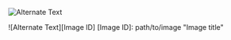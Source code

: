 ![Alternate Text](path/to/image "Image title")

![Alternate Text][Image ID]
[Image ID]: path/to/image "Image title"
